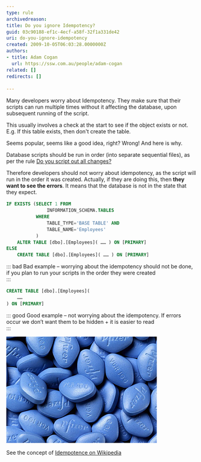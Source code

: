 ```yaml
---
type: rule
archivedreason: 
title: Do you ignore Idempotency?
guid: 03c90188-ef1c-4ecf-a58f-32f1a331de42
uri: do-you-ignore-idempotency
created: 2009-10-05T06:03:28.0000000Z
authors:
- title: Adam Cogan
  url: https://ssw.com.au/people/adam-cogan
related: []
redirects: []

---
```


Many developers worry about Idempotency. They make sure that their scripts can run multiple times without it affecting the database, upon subsequent running of the script.

This usually involves a check at the start to see if the object exists or not.  
E.g. If this table exists, then don't create the table.

Seems popular, seems like a good idea, right?  Wrong! And here is why.

<!--endintro-->

Database scripts should be run in order (into separate sequential files), as per the rule [Do you script out all changes?](/script-out-all-changes)

Therefore developers should not worry about idempotency, as the script will run in the order it was created. Actually, if they are doing this, then **they want to see the errors**. It means that the database is not in the state that they expect.


```sql
IF EXISTS (SELECT 1 FROM 
               INFORMATION_SCHEMA.TABLES 
           WHERE 
               TABLE_TYPE='BASE TABLE' AND 
               TABLE_NAME='Employees'
           ) 
    ALTER TABLE [dbo].[Employees]( …… ) ON [PRIMARY] 
ELSE 
    CREATE TABLE [dbo].[Employees]( …… ) ON [PRIMARY]
```

::: bad
Bad example – worrying about the idempotency should not be done, if you plan to run your scripts in the order they were created  
:::
 

```sql
CREATE TABLE [dbo].[Employees](
    ……
) ON [PRIMARY]
```

::: good
Good example – not worrying about the idempotency. If errors occur we don’t want them to be hidden + it is easier to read  
:::

![Figure: Viagra isn't the cure to your Idempotency problems](/rules/do-you-ignore-idempotency/ViagraPill.jpg)  

See the concept of [Idempotence on Wikipedia](http://en.wikipedia.org/wiki/Idempotence)

